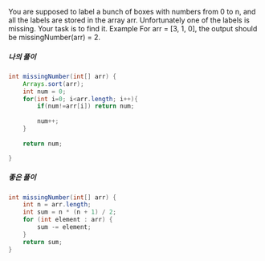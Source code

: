You are supposed to label a bunch of boxes with numbers from 0 to n, and all the labels are stored in the array arr. Unfortunately one of the labels is missing. Your task is to find it.
Example
For arr = [3, 1, 0], the output should be
missingNumber(arr) = 2.

##### 나의 풀이
```java
int missingNumber(int[] arr) {
    Arrays.sort(arr);
    int num = 0;
    for(int i=0; i<arr.length; i++){
        if(num!=arr[i]) return num;
        
        num++;
    }
    
    return num;

}
```

##### 좋은 풀이
```java
int missingNumber(int[] arr) {
    int n = arr.length;
    int sum = n * (n + 1) / 2;
    for (int element : arr) {
        sum -= element;
    }
    return sum;
}
```
